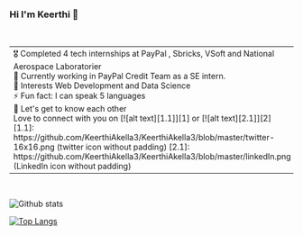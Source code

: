 ### Hi I'm Keerthi 👋

<br/>
<!-- Please don't remove this: Grab your social icons from https://github.com/carlsednaoui/gitsocial -->

<table border="0">
<td>
 🎖 Completed 4 tech internships at PayPal , Sbricks, VSoft and National Aerospace Laboratorier </br>   
 🔭 Currently working in PayPal Credit Team as a SE intern. </br> 
 🌱 Interests Web Development and Data Science </br> 
 ⚡ Fun fact: I can speak 5 languages </br> 
 💭 Let's get to know each other </br> 
  Love to connect with you on  [![alt text][1.1]][1]  or   [![alt text][2.1]][2]      
 [1.1]: https://github.com/KeerthiAkella3/KeerthiAkella3/blob/master/twitter-16x16.png (twitter icon without padding)
 [2.1]: https://github.com/KeerthiAkella3/KeerthiAkella3/blob/master/linkedIn.png (LinkedIn icon without padding)

 [1]: http://www.twitter.com/KeerthyAkella
 [2]: https://www.linkedin.com/in/keerthi-akella-02545a169

 </td>
 <td>
 
 ![Alt Text](https://github.com/KeerthiAkella3/KeerthiAkella3/blob/master/89331370dfa611b339c113d9ae5c6647.gif)
</td>
</table>



<br/>
<!-- Please don't remove this: Grab your social icons from https://github.com/carlsednaoui/gitsocial -->

![Github stats](https://github-readme-stats.vercel.app/api?username=KeerthiAkella3)
<br/>

[![Top Langs](https://github-readme-stats.vercel.app/api/top-langs/?username=KeerthiAkella3&layout=compact)](https://github.com/KeerthiAkella3/github-readme-stats)

